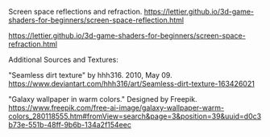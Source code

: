 Screen space reflections and refraction.
https://lettier.github.io/3d-game-shaders-for-beginners/screen-space-reflection.html

https://lettier.github.io/3d-game-shaders-for-beginners/screen-space-refraction.html

Additional Sources and Textures:

"Seamless dirt texture" by hhh316. 2010, May 09. https://www.deviantart.com/hhh316/art/Seamless-dirt-texture-163426021

"Galaxy wallpaper in warm colors." Designed by Freepik. https://www.freepik.com/free-ai-image/galaxy-wallpaper-warm-colors_280118555.htm#fromView=search&page=3&position=39&uuid=d0c3b73e-551b-48ff-9b6b-134a2f154eec 